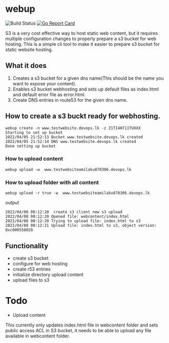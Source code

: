 # webup

![Build Status](https://github.com/amila-ku/webup/actions/workflows/build.yaml/badge.svg)
[![Go Report Card](https://goreportcard.com/badge/github.com/amila-ku/webup)](https://goreportcard.com/report/github.com/amila-ku/webup)

S3 is a very cost effective way to host static web content, but it requires multiple configuration changes to properly prepare a s3 bucket for web hosting. This is a simple cli tool to make it easier to prepare s3 bucket for static website hosting.

## What it does

1. Creates a s3 bucket for a given dns name(This should be the name you want to expose your content).
2. Enables s3 bucket webhosting and sets up default files as index.html and default error file as error.html.
3. Create DNS entries in route53 for the given dns name.
## How to create a s3 buckt ready for webhosting.

```
webup create -n www.testwebsite.devops.lk -z Z1TI4H711TUXXX
Starting to set up bucket
2022/04/05 21:52:13 Bucket www.testwebsite.devops.lk created 
2022/04/05 21:52:14 DNS www.testwebsite.devops.lk created 
Done setting up bucket
```

### How to upload content

```
webup upload -w  www.testwebsiteamilaku870306.devops.lk
```

### How to upload folder with all content

```
webup upload -r true -w  www.testwebsiteamilaku870306.devops.lk
```

output

```
2022/04/08 00:12:20  create s3 client new s3 upload
2022/04/08 00:12:20 Opened file: webcontent/index.html
2022/04/08 00:12:20 Trying to upload file: index.html to s3
2022/04/08 00:12:21 Upload file: index.html to s3, object version: 0xc000550020
```


## Functionality

- create s3 bucket
- configure for web hosting
- create r53 entries
- initialize directory upload content
- upload files to s3


# Todo

- Upload content

This currently only updates index.html file in webcontent folder and sets public access ACL in S3 bucket, it needs to be able to upload any file available in webcontent folder.

